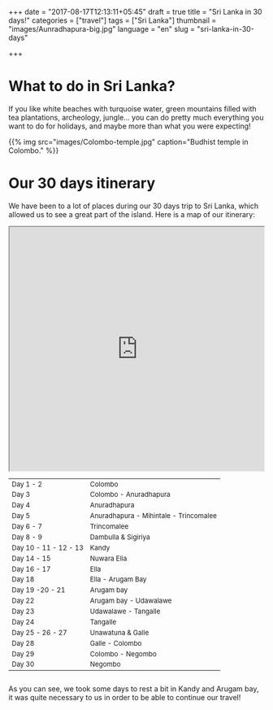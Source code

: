 +++
date = "2017-08-17T12:13:11+05:45"
draft = true
title = "Sri Lanka in 30 days!"
categories = ["travel"]
tags = ["Sri Lanka"]
thumbnail = "images/Aunradhapura-big.jpg"
language = "en"
slug = "sri-lanka-in-30-days"

+++

# What to do in Sri Lanka?

If you like white beaches with turquoise water, green mountains filled with tea plantations, archeology, jungle... you can do pretty much everything you want to do for holidays, and maybe more than what you were expecting!

{{% img src="images/Colombo-temple.jpg" caption="Budhist temple in Colombo." %}}

# Our 30 days itinerary

We have been to a lot of places during our 30 days trip to Sri Lanka, which allowed us to see a great part of the island.
Here is a map of our itinerary:

<div style="overflow: hidden">
	<div class="mcol c6" style="padding: 0">
		<iframe src="https://www.google.com/maps/d/embed?mid=1DjShSvY9BNbmccluxhQl1GrrAcU" height="480" style="position: relative; width: 100%; scrolling='no';"></iframe>
	</div>
	<div class="mcol c6" style="max-height: 480px; overflow-y: auto; ">
		<table class="table table-hover table-striped" style="font-size: small;">
			<tbody>
			<tr><td class="column-1">Day 1 - 2</td><td class="column-2">Colombo</td></tr>
			<tr><td class="column-1">Day 3</td><td class="column-2">Colombo - Anuradhapura</td></tr>
			<tr><td class="column-1">Day 4</td><td class="column-2">Anuradhapura</td></tr>
			<tr><td class="column-1">Day 5</td><td class="column-2">Anuradhapura - Mihintale - Trincomalee</td></tr>
			<tr><td class="column-1">Day 6 - 7 </td><td class="column-2">Trincomalee</td></tr>
			<tr><td class="column-1">Day 8 - 9</td><td class="column-2">Dambulla & Sigiriya</td></tr>
			<tr><td class="column-1">Day 10 - 11 - 12 - 13</td><td class="column-2">Kandy</td></tr>
			<tr><td class="column-1">Day 14 - 15</td><td class="column-2">Nuwara Elia</td></tr>
			<tr><td class="column-1">Day 16 - 17</td><td class="column-2">Ella</td></tr>
			<tr><td class="column-1">Day 18</td><td class="column-2">Ella - Arugam Bay</td></tr>
			<tr><td class="column-1">Day 19 -20 - 21</td><td class="column-2">Arugam bay</td></tr>
			<tr><td class="column-1">Day 22</td><td class="column-2">Arugam bay - Udawalawe</td></tr>
			<tr><td class="column-1">Day 23</td><td class="column-2">Udawalawe - Tangalle</td></tr>
			<tr><td class="column-1">Day 24</td><td class="column-2">Tangalle</td></tr>
			<tr><td class="column-1">Day 25 - 26 - 27</td><td class="column-2">Unawatuna & Galle</td></tr>
			<tr><td class="column-1">Day 28</td><td class="column-2">Galle - Colombo</td></tr>
			<tr><td class="column-1">Day 29</td><td class="column-2">Colombo - Negombo</td></tr>
			<tr><td class="column-1">Day 30</td><td class="column-2">Negombo</td></tr>
			</tbody>
		</table>
	</div>	
</div>


As you can see, we took some days to rest a bit in Kandy and Arugam bay, it was quite necessary to us in order to be able to continue our travel!